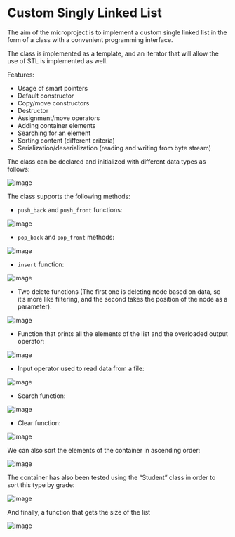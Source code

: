 # Custom Singly Linked List

The aim of the microproject is to implement a custom single linked list in the form of a class with a convenient programming interface.

The class is implemented as a template, and an iterator that will allow the use of STL is implemented as well.

Features:
- Usage of smart pointers
- Default constructor
- Copy/move constructors
- Destructor
- Assignment/move operators
- Adding container elements
- Searching for an element
- Sorting content (different criteria)
- Serialization/deserialization (reading and writing from byte stream)

The class can be declared and initialized with different data types as follows:

![image](https://user-images.githubusercontent.com/72605819/230885415-f49981a4-0702-4f33-a44c-1f34127da623.png)

The class supports the following methods:

- `push_back` and `push_front` functions:

![image](https://user-images.githubusercontent.com/72605819/230885675-03e03eff-d57d-485c-b9a0-e949089890c4.png)

- `pop_back` and `pop_front` methods:

![image](https://user-images.githubusercontent.com/72605819/230885699-9d21636d-6b29-4d56-a8e1-f3444e7e31cc.png)

- `insert` function:

![image](https://user-images.githubusercontent.com/72605819/230885753-6a61491c-d2e2-4529-bdd4-73a211a653e3.png)

- Two delete functions (The first one is deleting node based on data, so it’s more like filtering, and the second takes the position of the node as a parameter):

![image](https://user-images.githubusercontent.com/72605819/230886008-76e95414-08e6-4868-80f2-8c26c760c467.png)

- Function that prints all the elements of the list and the overloaded output operator:

![image](https://user-images.githubusercontent.com/72605819/230885852-1aca61af-5034-4b76-8fca-d20bb665ce6e.png)

- Input operator used to read data from a file:

![image](https://user-images.githubusercontent.com/72605819/230885881-98bf95a4-31de-42f7-85ca-5de1e567a696.png)

- Search function:

![image](https://user-images.githubusercontent.com/72605819/230886057-f75f4199-9f03-4e26-84d3-cc35ca1ba1eb.png)

- Clear function:

![image](https://user-images.githubusercontent.com/72605819/230886069-c1d9d437-865c-4ff7-a984-3e3ea216ca5c.png)

We can also sort the elements of the container in ascending order:

![image](https://user-images.githubusercontent.com/72605819/230886115-7563d049-bfc5-4cfc-b55e-a80a110e3a5d.png)

The container has also been tested using the “Student” class in order to sort this type by grade:

![image](https://user-images.githubusercontent.com/72605819/230886186-0d62b97a-a1e2-499a-9736-055f58916f30.png)

And finally, a function that gets the size of the list

![image](https://user-images.githubusercontent.com/72605819/230886879-29cf6fed-d888-4559-b9dc-409c7f8b940e.png)

